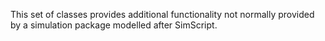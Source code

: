This set of classes provides additional functionality not normally provided by a simulation package modelled after SimScript.
